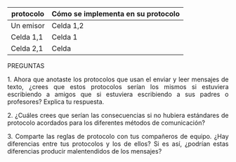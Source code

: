 
|  protocolo   |   Cómo se implementa en su protocolo |
| ------------ | ------------------------------------ | 
| Un emisor    | Celda 1,2         |
| Celda 1,1    | Celda 1           |
| Celda 2,1    | Celda             |


PREGUNTAS

<p align="justify">
  1. Ahora que anotaste los protocolos que usan el enviar y leer mensajes de texto, ¿crees que estos 
  protocolos serían los mismos si estuviera escribiendo a amigos que si estuviera escribiendo a 
  sus padres o profesores? Explica tu respuesta.
 </p>
 
<p align="justify">
  
 </p> 
 
<p align="justify">
  2. ¿Cuáles crees que serían las consecuencias si no hubiera estándares de protocolo acordados 
  para los diferentes métodos de comunicación?
 </p> 
 
<p align="justify">
  
 </p>
 
<p align="justify">
  3. Comparte las reglas de protocolo con tus compañeros de equipo. ¿Hay diferencias entre tus 
  protocolos y los de ellos? Si es así, ¿podrían estas diferencias producir malentendidos de los 
  mensajes?
 </p>
 
<p align="justify">
  
 </p>
